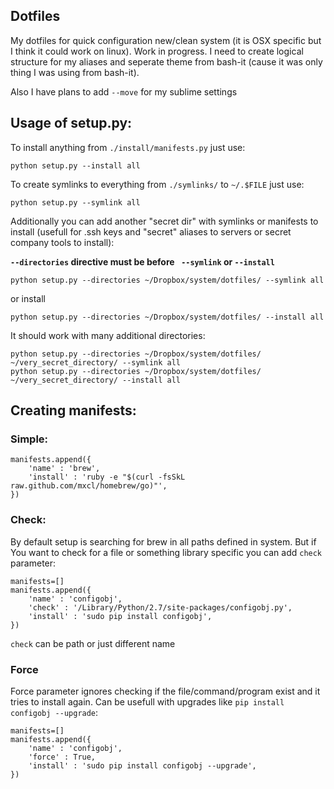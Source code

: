## Dotfiles

My dotfiles for quick configuration new/clean system (it is OSX specific but I think it could work on linux).
Work in progress. I need to create logical structure for my aliases and seperate 
theme from bash-it (cause it was only thing I was using from bash-it).

Also I have plans to add ``` --move ``` for my sublime settings

## Usage of setup.py:

To install anything from ``` ./install/manifests.py ``` just use:

```
python setup.py --install all
```

To create symlinks to everything from ``` ./symlinks/ ``` to ``` ~/.$FILE ``` just use:

```
python setup.py --symlink all
```

Additionally you can add another "secret dir" with symlinks or manifests to install
(usefull for .ssh keys and "secret" aliases to servers or secret company tools to install):

**``` --directories ``` directive must be before ``` --symlink``` or ``` --install ```**

```
python setup.py --directories ~/Dropbox/system/dotfiles/ --symlink all
```

or install

```
python setup.py --directories ~/Dropbox/system/dotfiles/ --install all
```

It should work with many additional directories:

```
python setup.py --directories ~/Dropbox/system/dotfiles/ ~/very_secret_directory/ --symlink all
python setup.py --directories ~/Dropbox/system/dotfiles/ ~/very_secret_directory/ --install all
```

## Creating manifests:

### Simple:

```
manifests.append({
    'name' : 'brew',
    'install' : 'ruby -e "$(curl -fsSkL raw.github.com/mxcl/homebrew/go)"',
})
```

### Check:

By default setup is searching for brew in all paths defined in system.
But if You want to check for a file or something library specific you can add ``` check ``` parameter:

```
manifests=[]
manifests.append({
    'name' : 'configobj',
    'check' : '/Library/Python/2.7/site-packages/configobj.py',
    'install' : 'sudo pip install configobj',
})
```

``` check ``` can be path or just different name

### Force
Force parameter ignores checking if the file/command/program exist and it tries to install again.
Can be usefull with upgrades like ``` pip install configobj --upgrade ```:

```
manifests=[]
manifests.append({
    'name' : 'configobj',
    'force' : True,
    'install' : 'sudo pip install configobj --upgrade',
})
```